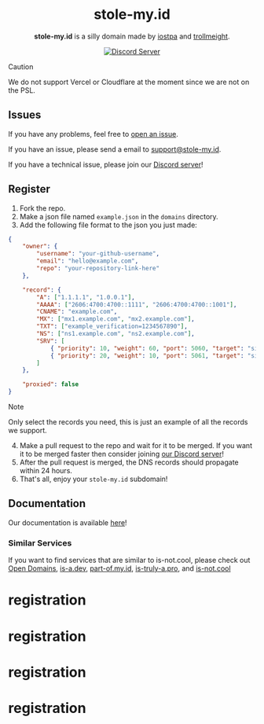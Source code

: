 <h1 align="center">stole-my.id</h1>

<p align="center"><strong>stole-my.id</strong> is a silly domain made by <a href="https://github.com/iostpa">iostpa</a> and <a href="https://github.com/trollmeight">trollmeight</a>.</p>

<p align="center">
   <a href="https://discord.gg/ZtcFe2s7St"><img alt="Discord Server" src="https://invidget.switchblade.xyz/aQEVc5fmjU"></a>
</p>

> [!CAUTION]
> We do not support Vercel or Cloudflare at the moment since we are not on the PSL. 
 
## Issues
If you have any problems, feel free to [open an issue](https://github.com/stole-my-id/registration/issues/new/choose).

If you have an issue, please send a email to support@stole-my.id.

If you have a technical issue, please join our [Discord server](https://discord.gg/aQEVc5fmjU)!

## Register
1. Fork the repo.
2. Make a json file named `example.json` in the `domains` directory.
3. Add the following file format to the json you just made:
```json
{
    "owner": {
        "username": "your-github-username",
        "email": "hello@example.com",
        "repo": "your-repository-link-here"
    },

    "record": {
        "A": ["1.1.1.1", "1.0.0.1"],
        "AAAA": ["2606:4700:4700::1111", "2606:4700:4700::1001"],
        "CNAME": "example.com",
        "MX": ["mx1.example.com", "mx2.example.com"],
        "TXT": ["example_verification=1234567890"],
        "NS": ["ns1.example.com", "ns2.example.com"],
        "SRV": [
            { "priority": 10, "weight": 60, "port": 5060, "target": "sipserver.example.com" },
            { "priority": 20, "weight": 10, "port": 5061, "target": "sipbackup.example.com" }
        ]
    },

    "proxied": false
}
```
> [!NOTE]
> Only select the records you need, this is just an example of all the records we support.

4. Make a pull request to the repo and wait for it to be merged. If you want it to be merged faster then consider joining [our Discord server](https://discord.gg/aQEVc5fmjU)!
5. After the pull request is merged, the DNS records should propagate within 24 hours.
6. That's all, enjoy your `stole-my.id` subdomain!

## Documentation
Our documentation is available [here](https://docs.stole-my.id)!

### Similar Services
If you want to find services that are similar to is-not.cool, please check out [Open Domains](https://github.com/open-domains/register), [is-a.dev](https://github.com/is-a-dev/register), [part-of.my.id](https://github.com/partofmyid/register), [is-truly-a.pro](https://github.com/is-truly-a-pro/register), and [is-not.cool](https://github.com/is-not-cool/registration)
# registration
# registration
# registration
# registration
